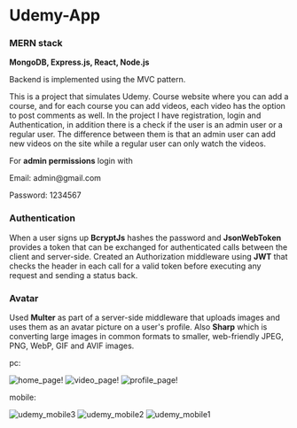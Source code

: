 # Udemy-App

### MERN stack

**MongoDB, Express.js, React, Node.js**

<p>Backend is implemented using the MVC pattern.</p>

<p>This is a project that simulates Udemy.
Course website where you can add a course, and for each course you can add videos, each video has the option to post comments as well.
In the project I have registration, login and Authentication, in addition there is a check if the user is an admin user or a regular user.
The difference between them is that an admin user can add new videos on the site while a regular user can only watch the videos.</p>

For **admin permissions** login with

<p>Email: admin@gmail.com</p>
<p>Password: 1234567</p>

### Authentication

When a user signs up **BcryptJs** hashes the password and **JsonWebToken** provides a token that can
be exchanged for authenticated calls between the client and server-side. Created an Authorization
middleware using **JWT** that checks the header in each call for a valid token before executing any
request and sending a status back.

### Avatar

Used **Multer** as part of a server-side middleware that uploads images and uses them as an avatar
picture on a user's profile. Also **Sharp** which is converting large images in common formats to
smaller, web-friendly JPEG, PNG, WebP, GIF and AVIF images.

pc:

![home_page!](https://user-images.githubusercontent.com/60146116/202277002-874c87b5-914e-4958-a8ea-a5771a120210.PNG)
![video_page!](https://user-images.githubusercontent.com/60146116/202278060-c61bee87-ff00-4e6d-9be5-fb223a13b854.PNG)
![profile_page!](https://user-images.githubusercontent.com/60146116/202278050-be634383-3b25-427f-98e0-6adde00b4a8a.PNG)

mobile:

![udemy_mobile3](https://user-images.githubusercontent.com/60146116/202802816-7987c912-f09e-445f-93af-1f4ba13ed695.PNG)
![udemy_mobile2](https://user-images.githubusercontent.com/60146116/202802820-57e65b22-4cff-45bf-95be-fd6f8819b7c0.PNG)
![udemy_mobile1](https://user-images.githubusercontent.com/60146116/202802822-c831c6e8-7c83-4351-bfcc-4d3d48e8ea03.PNG)
